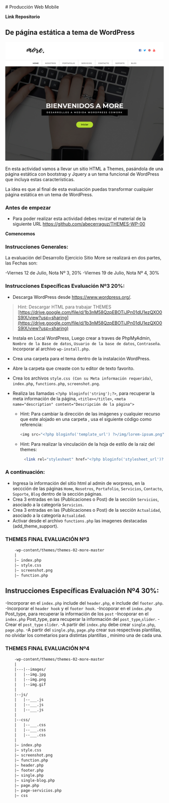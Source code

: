 <section>
# Producción Web Mobile

**Link Repositorio**

# De página estática a tema de WordPress

![Landing More Themes](screenshot_landing.png)

En esta actividad vamos a llevar un sitio HTML a Themes, pasándola de una página estática con bootstrap y Jquery a un tema funcional de WordPress que incluya estas características.

La idea es que al final de esta evaluación puedas transformar cualquier página estática en un tema de WordPress.
 
### Antes de empezar

- Para poder realizar esta actividad debes revizar el material de la siguiente URL <https://github.com/abecerraguz/THEMES-WP-00>

**Comencemos**

### Instrucciones Generales:

La evaluación del Desarrollo Ejercicio Sitio More se realizará en dos partes, las Fechas son:

-Viernes 12 de Julio, Nota Nº 3, 20% 
-Viernes 19 de Julio, Nota Nº 4, 30% 

### Instrucciones Específicas Evaluación Nº3 20%:

- Descarga WordPress desde <https://www.wordpress.org/>.
> Hint: Descargar HTML para trabajar THEMES [https://drive.google.com/file/d/1b3nM58QzpEBOTiJPn01dU1ezQXO0S9lX/view?usp=sharing](https://drive.google.com/file/d/1b3nM58QzpEBOTiJPn01dU1ezQXO0S9lX/view?usp=sharing)

- Instala en Local WordPress, Luego crear a traves de PhpMyAdmin, `Nombre de la Base de datos`, `Usuario de la base de datos`, `Contraseña`. Incorporar al archivo `wp-install.php`.

- Crea una carpeta para el tema dentro de la instalación WordPress.

- Abre la carpeta que creaste con tu editor de texto favorito.

- Crea los archivos `style.css (Con su Meta información requerida)`, `index.php`, `functions.php`, `screenshot.png`.

- Realiza las llamadas `<?php bloginfo('string');?>`, para recuperar la meta información de la página, `<title></title>`, `<meta name="description" content="Descripción de la página">` 

	-	Hint: Para cambiar la dirección de las imágenes y cualquier recurso que este alojado en una carpeta , usa el siguiente código como referencia:

		```php 
		<img src="<?php bloginfo('template_url') ?>/img/lorem-ipsum.png">
		```
	
	-	Hint: Para realizar la vinculación de la hoja de estilo de la raiz del themes:

	```php 
		 <link rel="stylesheet" href="<?php bloginfo('stylesheet_url')?>">
	```

### A continuación:	

- Ingresa la información del sitio html al admin de worpress, en la seccción de las páginas `Home`, `Nosotros`, `Portafolio`, `Servicios`, `Contacto`, `Soporte`, `Blog` dentro de la sección páginas.
- Crea 3 entradas en las (Publicaciones o Post) de la sección `Servicios`, asociado a la categoría `Servicios`.
- Crea 3 entradas en las (Publicaciones o Post) de la sección `Actualidad`, asociado a la categoría `Actualidad`.
- Activar desde el archivo `functions.php` las imagenes destacadas (add_theme_support).

### THEMES FINAL EVALUACIÓN Nº3
~~~
	-wp-content/themes/themes-02-more-master
	|
	|– index.php  
	|– style.css
	|– screenshot.png
	|– function.php
~~~


## Instrucciones Específicas Evaluación Nº4 30%:

-Incorporar en el `index.php` include del `header.php`, e include del `footer.php`.
-Incorporar el `header hook`  y el `footer hook`.
-Incoporar en el `index.php` Post_type, para recuperar la información de los `post`
-Incoporar en el `index.php` Post_type, para recuperar la información del `post_type`,`slider`.
-Crear el `post_type` `slider`.
-A partir del `index.php` debe crear `single.php`, `page.php`.
-A partir del `single.php`, `page.php` crear sus respectivas plantillas, no olvidar los cometarios para distintas plantillas , minimo una de cada una.

### THEMES FINAL EVALUACIÓN Nº4
~~~
	-wp-content/themes/themes-02-more-master
	|
	|---|--images/
	|	|--img.jpg
	|	|--img.png
	|	|--img.gif
	|
	|--js/
	|	|--___.js
	|	|--___.js
	|	|--___.js
	|
	|--css/
	|	|--___.css
	|	|--___.css
	|	|--___.css
	|
	|– index.php  
	|– style.css
	|– screenshot.png
	|– function.php
	|– header.php
	|– footer.php
	|– single.php
	|– single-blog.php
	|– page.php
	|– page-servicios.php
	|– css

~~~




